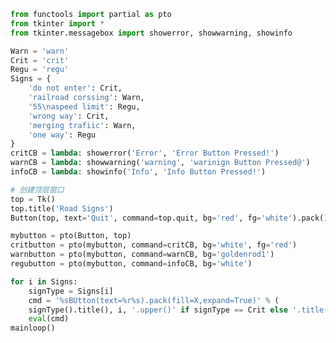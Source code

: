 
<BlogInfo id="786" title="5.路标偏函数" author="白日梦想猿" pv=0 read_times=0 pre_cost_time=0分52秒 category="GUI编程" tag_list="['GUI编程']" create_time="2020.06.22 11:52:03" update_time="2020.06.22 12:39:22" />

```python
from functools import partial as pto
from tkinter import *
from tkinter.messagebox import showerror, showwarning, showinfo

Warn = 'warn'
Crit = 'crit'
Regu = 'regu'
Signs = {
    'do not enter': Crit,
    'railroad corssing': Warn,
    '55\naspeed limit': Regu,
    'wrong way': Crit,
    'merging trafiic': Warn,
    'one way': Regu
}
critCB = lambda: showerror('Error', 'Error Button Pressed!')
warnCB = lambda: showwarning('warning', 'warinign Button Pressed@')
infoCB = lambda: showinfo('Info', 'Info Button Pressed!')

# 创建顶层窗口
top = Tk()
top.title('Road Signs')
Button(top, text='Quit', command=top.quit, bg='red', fg='white').pack()

mybutton = pto(Button, top)
critbutton = pto(mybutton, command=critCB, bg='white', fg='red')
warnbutton = pto(mybutton, command=warnCB, bg='goldenrod1')
regubutton = pto(mybutton, command=infoCB, bg='white')

for i in Signs:
    signType = Signs[i]
    cmd = '%sBUtton(text=%r%s).pack(fill=X,expand=True)' % (
    signType().title(), i, '.upper()' if signType == Crit else '.title()')
    eval(cmd)
mainloop()

```
